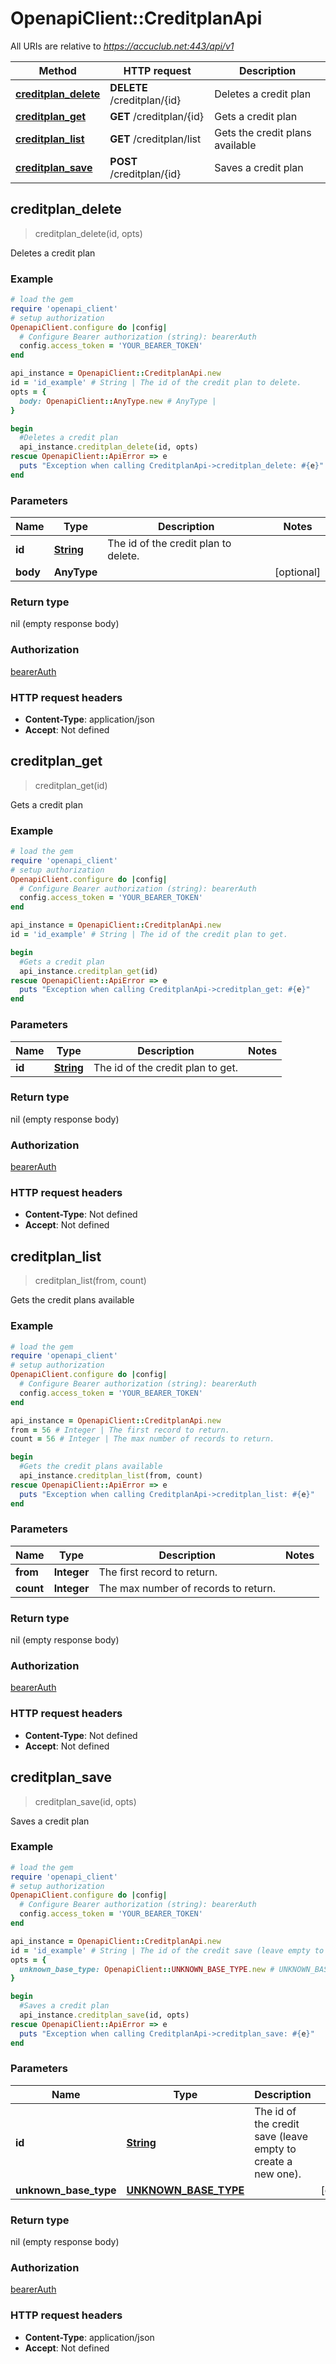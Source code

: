 # OpenapiClient::CreditplanApi

All URIs are relative to *https://accuclub.net:443/api/v1*

Method | HTTP request | Description
------------- | ------------- | -------------
[**creditplan_delete**](CreditplanApi.md#creditplan_delete) | **DELETE** /creditplan/{id} | Deletes a credit plan
[**creditplan_get**](CreditplanApi.md#creditplan_get) | **GET** /creditplan/{id} | Gets a credit plan
[**creditplan_list**](CreditplanApi.md#creditplan_list) | **GET** /creditplan/list | Gets the credit plans available
[**creditplan_save**](CreditplanApi.md#creditplan_save) | **POST** /creditplan/{id} | Saves a credit plan



## creditplan_delete

> creditplan_delete(id, opts)

Deletes a credit plan

### Example

```ruby
# load the gem
require 'openapi_client'
# setup authorization
OpenapiClient.configure do |config|
  # Configure Bearer authorization (string): bearerAuth
  config.access_token = 'YOUR_BEARER_TOKEN'
end

api_instance = OpenapiClient::CreditplanApi.new
id = 'id_example' # String | The id of the credit plan to delete.
opts = {
  body: OpenapiClient::AnyType.new # AnyType | 
}

begin
  #Deletes a credit plan
  api_instance.creditplan_delete(id, opts)
rescue OpenapiClient::ApiError => e
  puts "Exception when calling CreditplanApi->creditplan_delete: #{e}"
end
```

### Parameters


Name | Type | Description  | Notes
------------- | ------------- | ------------- | -------------
 **id** | [**String**](.md)| The id of the credit plan to delete. | 
 **body** | **AnyType**|  | [optional] 

### Return type

nil (empty response body)

### Authorization

[bearerAuth](../README.md#bearerAuth)

### HTTP request headers

- **Content-Type**: application/json
- **Accept**: Not defined


## creditplan_get

> creditplan_get(id)

Gets a credit plan

### Example

```ruby
# load the gem
require 'openapi_client'
# setup authorization
OpenapiClient.configure do |config|
  # Configure Bearer authorization (string): bearerAuth
  config.access_token = 'YOUR_BEARER_TOKEN'
end

api_instance = OpenapiClient::CreditplanApi.new
id = 'id_example' # String | The id of the credit plan to get.

begin
  #Gets a credit plan
  api_instance.creditplan_get(id)
rescue OpenapiClient::ApiError => e
  puts "Exception when calling CreditplanApi->creditplan_get: #{e}"
end
```

### Parameters


Name | Type | Description  | Notes
------------- | ------------- | ------------- | -------------
 **id** | [**String**](.md)| The id of the credit plan to get. | 

### Return type

nil (empty response body)

### Authorization

[bearerAuth](../README.md#bearerAuth)

### HTTP request headers

- **Content-Type**: Not defined
- **Accept**: Not defined


## creditplan_list

> creditplan_list(from, count)

Gets the credit plans available

### Example

```ruby
# load the gem
require 'openapi_client'
# setup authorization
OpenapiClient.configure do |config|
  # Configure Bearer authorization (string): bearerAuth
  config.access_token = 'YOUR_BEARER_TOKEN'
end

api_instance = OpenapiClient::CreditplanApi.new
from = 56 # Integer | The first record to return.
count = 56 # Integer | The max number of records to return.

begin
  #Gets the credit plans available
  api_instance.creditplan_list(from, count)
rescue OpenapiClient::ApiError => e
  puts "Exception when calling CreditplanApi->creditplan_list: #{e}"
end
```

### Parameters


Name | Type | Description  | Notes
------------- | ------------- | ------------- | -------------
 **from** | **Integer**| The first record to return. | 
 **count** | **Integer**| The max number of records to return. | 

### Return type

nil (empty response body)

### Authorization

[bearerAuth](../README.md#bearerAuth)

### HTTP request headers

- **Content-Type**: Not defined
- **Accept**: Not defined


## creditplan_save

> creditplan_save(id, opts)

Saves a credit plan

### Example

```ruby
# load the gem
require 'openapi_client'
# setup authorization
OpenapiClient.configure do |config|
  # Configure Bearer authorization (string): bearerAuth
  config.access_token = 'YOUR_BEARER_TOKEN'
end

api_instance = OpenapiClient::CreditplanApi.new
id = 'id_example' # String | The id of the credit save (leave empty to create a new one).
opts = {
  unknown_base_type: OpenapiClient::UNKNOWN_BASE_TYPE.new # UNKNOWN_BASE_TYPE | 
}

begin
  #Saves a credit plan
  api_instance.creditplan_save(id, opts)
rescue OpenapiClient::ApiError => e
  puts "Exception when calling CreditplanApi->creditplan_save: #{e}"
end
```

### Parameters


Name | Type | Description  | Notes
------------- | ------------- | ------------- | -------------
 **id** | [**String**](.md)| The id of the credit save (leave empty to create a new one). | 
 **unknown_base_type** | [**UNKNOWN_BASE_TYPE**](UNKNOWN_BASE_TYPE.md)|  | [optional] 

### Return type

nil (empty response body)

### Authorization

[bearerAuth](../README.md#bearerAuth)

### HTTP request headers

- **Content-Type**: application/json
- **Accept**: Not defined

